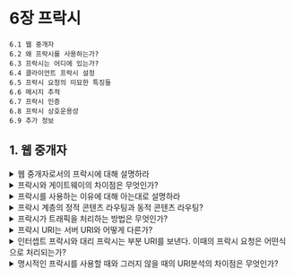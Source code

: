 # 6장 프락시

```
6.1 웹 중개자
6.2 왜 프락시를 사용하는가?
6.3 프락시는 어디에 있는가?
6.4 클라이언트 프락시 설정
6.5 프락시 요청의 미묘한 특징들
6.6 메시지 추적
6.7 프락시 인증
6.8 프락시 상호운용성
6.9 추가 정보
```

## 1. 웹 중개자

<details>
  <summary>웹 중개자로서의 프락시에 대해 설명하라</summary>

- 웹/http 프락시 서버는 서버이자 클라이언트이다.
- 즉, 요청을 서버로 보내는 것과 동시에 요청에 대한 응답을 받는다.
- 하지만 트랜잭션을 마무리하는 것이 클라이언트라는 점은 변하지 않는다.
- 하나의 클라이언트만을 위한 **개인 프락시**와 여러 클라이언트를 위한 **공용 프락시**가 있다.
</details>

<details>
  <summary>프락시와 게이트웨이의 차이점은 무엇인가?</summary>

- 프락시는 같은 프로토콜을 사용하는 둘 이상의 앱을 연결하고, 게이트웨이는 다른 프로토콜을 사용하는 둘 이상의 앱을 연결한다.
</details>

<details>
  <summary>프락시를 사용하는 이유에 대해 아는대로 설명하라</summary>

- 어린이 필터
- 문서 접근 제어자
- 보안 방화벽
- 웹 캐시
- 대리(리버스) 프락시
- 콘텐츠 라우터
- 트랜스코더
- 익명화 프락시
</details>

<details>
  <summary>프락시 계층의 정적 콘텐츠 라우팅과 동적 콘텐츠 라우팅?</summary>

- 정적: 프락시 서버들은 항상 부모와 자식의 관계를 갖고, 인바운드(서버에 가까운 쪽)를 부모, 아웃바운드(클라이언트에 가까운 쪽)을 자식이라고 부른다.
- 동적: 부모 선택은 부하 균형(부모들의 작업량), 지리적 인접성, 프로토콜/타입(URI에 근거), 유료 서비스 등에 따라 라우팅할 수 있다.
</details>

<details>
  <summary>프락시가 트래픽을 처리하는 방법은 무엇인가?</summary>

- 클라이언트를 수정한다.
  - 수동설정, 브라우저 배포시 기본 설정, 프락시 자동 설정(PAC), WPAD프락시 발견(PAC파일을 자동으로 찾아주는 알고리즘)
- 네트워크를 수정한다. => 인터셉트 프락시
- DNS이름공간을 수정한다.
- 웹 서버를 수정한다.

</details>

<details>
  <summary>프락시 URI는 서버 URI와 어떻게 다른가?</summary>

- 서버 요청시: 클라이언트가 프락시를 사용하지 않도록 설정시 **부분 URI**를 보낸다.
- 프락시 요청시: 클라이언트가 프락시를 사용하도록 설정시 **스킴, 호스트(및 포트번호)를 포함한 완전한 URI**를 보낸다.

</details>

<details>
  <summary>인터셉트 프락시와 대리 프락시는 부분 URI를 보낸다. 이때의 프락시 요청은 어떤식으로 처리되는가?</summary>

- 대리 프락시 자체가 서버의 호스트명과 아이피 주소를 사용해 서버를 대체하는 프락시 서버다.
- 인터셉트 프락시는 클라이언트에서 서버로 가는 트래픽을 가로채기 때문에, 서버로 보내는 부분의 URI를 얻을 수 있다.

</details>

<details>
  <summary>명시적인 프락시를 사용할 때와 그러지 않을 때의 URI분석의 차이점은 무엇인가?</summary>

- 브라우저는 프락시가 있는 경우 부분 호스트 명을 자동확장하지 않는다.

</details>
